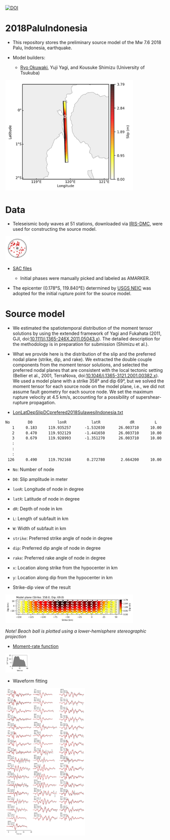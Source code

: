 [![DOI](https://zenodo.org/badge/153305275.svg)](https://zenodo.org/badge/latestdoi/153305275)

# 2018PaluIndonesia

- This repository stores the preliminary source model of the Mw 7.6 2018 Palu, Indonesia, earthquake.

- Model builders:

    - [Ryo Okuwaki](mailto:rokuwaki@gmail.com), Yuji Yagi, and Kousuke Shimizu (University of Tsukuba)


<img src="./fig/181017122702_map.png" width="80%" />

# Data

- Teleseismic body waves at 51 stations, downloaded via [IRIS-DMC](http://ds.iris.edu/wilber3/find_event), were used for constructing the source model.

<img src="./fig/station.png" width="15%" />

- [SAC files](./sacfiles)

    -  Initial phases were manually picked and labeled as AMARKER.


- The epicenter (0.178°S, 119.840°E) determined by [USGS NEIC](https://earthquake.usgs.gov/earthquakes/eventpage/us1000h3p4/executive) was adopted for the initial rupture point for the source model.


# Source model

- We estimated the spatiotemporal distribution of the moment tensor solutions by using the extended framework of Yagi and Fukahata (2011, GJI, doi:[10.1111/j.1365-246X.2011.05043.x](https://doi.org/10.1111/j.1365-246X.2011.05043.x)). The detailed description for the methodology is in preparation for submission (Shimizu et al.).


- What we provide here is the distribution of the slip and the preferred nodal plane (strike, dip, and rake). We extracted the double couple components from the moment tensor solutions, and selected the preferred nodal planes that are consistent with the local tectonic setting (Bellier et al., 2001, TerraNova, doi:[10.1046/j.1365-3121.2001.00382.x](https://doi.org/10.1046/j.1365-3121.2001.00382.x)). We used a model plane with a strike 358° and dip 69°, but we solved the moment tensor for each source node on the model plane, i.e., we did not assume fault geometry for each source node. We set the maximum rupture velocity at 4.5 km/s, accounting for a possibility of supershear-rupture propagation.

- [LonLatDepSlipDCprefered2018SulawesiIndonesia.txt](./model_181017122702/LonLatDepSlipDCprefered2018SulawesiIndonesia.txt)

```txt
No        D0           lonR           latR             dR         L         W    strike       dip      rake         x         y
   1     0.183     119.935257      -1.532030      26.003710     10.00      5.00     8.622    80.163    44.902   -150.00    -15.00
   2     0.470     119.932129      -1.441650      26.003710     10.00      5.00     7.926    88.326    49.995   -140.00    -15.00
   3     0.679     119.928993      -1.351270      26.003710     10.00      5.00     3.994    81.466    26.286   -130.00    -15.00
   :
   :
   :
 126     0.490     119.792168       0.272780       2.664200     10.00      5.00     2.753    57.716    71.736     50.00     10.00
```

- `No`: Number of node
- `D0`: Slip amplitude in meter
- `lonR`: Longitude of node in degree
- `latR`: Latitude of node in degree
- `dR`: Depth of node in km
- `L`: Length of subfault in km
- `W`: Width of subfault in km
- `strike`: Preferred strike angle of node in degree
- `dip`: Preferred dip angle of node in degree
- `rake`: Preferred rake angle of node in degree
- `x`: Location along strike from the hypocenter in km
- `y`: Location along dip from the hypocenter in km

- Strike-dip view of the result

<img src="./fig/181017122702_xy.png" width="80%" />

*Note! Beach ball is plotted using a lower-hemisphere stereographic projection*

- [Moment-rate function](./model_181017122702/st_181017122702.dat)

<img src="./fig/st.png" width="15%" />

- Waveform fitting

<img src="./fig/fittings.png" width="50%" />
